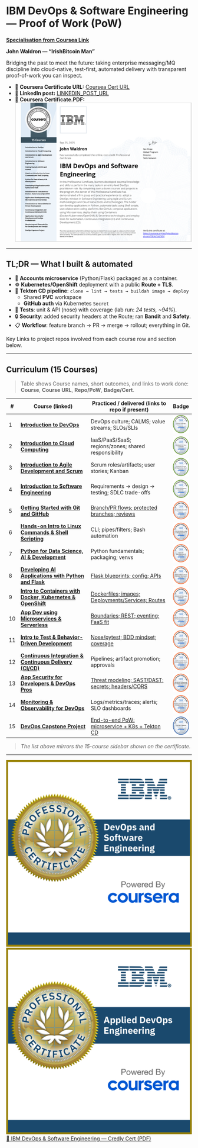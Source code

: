 # IBM DevOps & Software Engineering — Proof of Work (PoW)
**[Specialisation from Coursea Link](https://www.coursera.org/professional-certificates/devops-and-software-engineering)**

**John Waldron — “IrishBitcoin Man”**

Bridging the past to meet the future: taking enterprise messaging/MQ discipline into
cloud-native, test-first, automated delivery with transparent proof-of-work you can inspect.

- 🔗 **Coursera Certificate URL:** <!-- update if needed -->
  [Coursea Cert URL](https://coursera.org/verify/professional-cert/70EALTLKZVDV)
- 🧵 **LinkedIn post:** <!-- add your public post URL -->
  [LINKEDIN_POST_URL](https://www.linkedin.com/posts/johndtwaldron_devops-ci-kubernetes-activity-7377097670714163201-x6L3?utm_source=share&utm_medium=member_desktop&rcm=ACoAABU-Qp4BtdglKBjC9FI_b6dDeW8j4nZl2Rs)
- 🔗 **Coursera Certificate.PDF:** <!-- update if needed -->
  [![IBM DevOps & Software Engineering Certificate](JDW-Badges/0.JDW.IrishBitcoinMan.DevOps_Cert.png)](JDW-Certs/0.JDW.IrishBitcoinMan.DevOps-Cert.pdf)

---

## TL;DR — What I built & automated

- 🧩 **Accounts microservice** (Python/Flask) packaged as a container.
- ☸️ **Kubernetes/OpenShift** deployment with a public **Route + TLS**.
- 🤖 **Tekton CD pipeline**: `clone → lint → tests → buildah image → deploy`
  - Shared **PVC** workspace
  - **GitHub auth** via Kubernetes `Secret`
- 🧪 **Tests**: unit & API (nose) with coverage (lab run: *24 tests, ~94%*).
- 🔒 **Security**: added security headers at the Route; ran **Bandit** and **Safety**.
- 📋 **Workflow**: feature branch → PR → merge → rollout; everything in Git.

Key Links to project repos involved from each course row and section below.

---

## Curriculum (15 Courses)

> Table shows Course names, short outcomes, and links to work done:
> **Course**, **Course URL**, **Repo/PoW**, **Badge/Cert**.

| # | Course (linked) | Practiced / delivered (links to repo if present) | Badge |
|---|---|---|---|
| 1 | [**Introduction to DevOps**](https://www.coursera.org/learn/intro-to-devops?specialization=devops-and-software-engineering) | DevOps culture; CALMS; value streams; SLOs/SLIs | [<img src="JDW-Badges/1.devops-essentials.2.png" alt="DevOps badge" height="50">](JDW-Badges/1.devops-essentials.2.png) |
| 2 | [**Introduction to Cloud Computing**](https://www.coursera.org/learn/introduction-to-cloud?specialization=devops-and-software-engineering) | IaaS/PaaS/SaaS; regions/zones; shared responsibility | [<img src="JDW-Badges/2.introduction-to-cloud-computing.png" alt="Cloud badge" height="50">](JDW-Badges/2.introduction-to-cloud-computing.png) |
| 3 | [**Introduction to Agile Development and Scrum**](https://www.coursera.org/learn/agile-development-and-scrum?specialization=devops-and-software-engineering) | Scrum roles/artifacts; user stories; Kanban | [<img src="JDW-Badges/3.introduction-to-agile-development-and-scrum.png" alt="Agile badge" height="50">](JDW-Badges/3.introduction-to-agile-development-and-scrum.png) |
| 4 | [**Introduction to Software Engineering**](https://www.coursera.org/learn/introduction-to-software-engineering?specialization=devops-and-software-engineering) | Requirements → design → testing; SDLC trade-offs | [<img src="JDW-Badges/software-engineering-essentials.png" alt="Software Eng badge" height="50">](JDW-Badges/software-engineering-essentials.png) |
| 5 | [**Getting Started with Git and GitHub**](https://www.coursera.org/learn/getting-started-with-git-and-github?specialization=devops-and-software-engineering) | [Branch/PR flows; protected branches; reviews](https://github.com/johndtwaldron/jbbmo-Introduction-to-Git-and-GitHub) | [<img src="JDW-Badges/5.git-and-github-essentials.png" alt="Git badge" height="50">](JDW-Badges/5.git-and-github-essentials.png) |
| 6 | [**Hands-on Intro to Linux Commands & Shell Scripting**](https://www.coursera.org/learn/hands-on-introduction-to-linux-commands-and-shell-scripting?specialization=devops-and-software-engineering) | CLI; pipes/filters; Bash automation | [<img src="JDW-Badges/6.linux-commands-shell-scripting-essentials-v2.png" alt="Linux badge" height="50">](JDW-Badges/6.linux-commands-shell-scripting-essentials-v2.png) |
| 7 | [**Python for Data Science, AI & Development**](https://www.coursera.org/learn/python-for-applied-data-science-ai?specialization=devops-and-software-engineering) | Python fundamentals; packaging; venvs | [<img src="JDW-Badges/7.python-for-data-science-and-ai.png" alt="PyDS badge" height="50">](JDW-Badges/7.python-for-data-science-and-ai.png) |
| 8 | [**Developing AI Applications with Python and Flask**](https://www.coursera.org/learn/python-project-for-ai-application-development?specialization=devops-and-software-engineering) | [Flask blueprints; config; APIs](https://github.com/johndtwaldron/oaqjp-final-project-emb-ai) | [<img src="JDW-Badges/8.python-project-for-ai-and-application-development.png" alt="Flask AI badge" height="50">](JDW-Badges/8.python-project-for-ai-and-application-development.png) |
| 9 | [**Intro to Containers with Docker, Kubernetes & OpenShift**](https://www.coursera.org/learn/ibm-containers-docker-kubernetes-openshift?specialization=devops-and-software-engineering) | [Dockerfiles; images; Deployments/Services; Routes](https://github.com/johndtwaldron/IBM-guestbook-k8s-lab-JDW-PoW) | [<img src="JDW-Badges/9.containers-kubernetes-essentials.1.png" alt="K8s badge" height="50">](JDW-Badges/9.containers-kubernetes-essentials.1.png) |
| 10 | [**App Dev using Microservices & Serverless**](https://www.coursera.org/learn/applications-development-microservices-serverless-openshift?specialization=devops-and-software-engineering) | [Boundaries; REST; eventing; FaaS fit](https://github.com/johndtwaldron/IBM.App.Dev.Microserv.serverless-JDW-POW) | [<img src="JDW-Badges/10.application-development-using-microservices-and-ser.png" alt="Microservices badge" height="50">](JDW-Badges/10.application-development-using-microservices-and-ser.png) |
| 11 | [**Intro to Test & Behavior-Driven Development**](https://www.coursera.org/learn/test-and-behavior-driven-development-tdd-bdd?specialization=devops-and-software-engineering) |  [Nose/pytest; BDD mindset; coverage](https://github.com/johndtwaldron/IBM-tdd-bdd-final-project-JDW-PoW) | [<img src="JDW-Badges/11.introduction-to-test-driven-development.1.png" alt="TDD/BDD badge" height="50">](JDW-Badges/11.introduction-to-test-driven-development.1.png) |
| 12 | [**Continuous Integration & Continuous Delivery (CI/CD)**](https://www.coursera.org/learn/continuous-integration-and-continuous-delivery-ci-cd?specialization=devops-and-software-engineering) | Pipelines; artifact promotion; approvals | [<img src="JDW-Badges/12.continuous-integration-continuous-delivery-ci-cd.1.png" alt="CI/CD badge" height="50">](JDW-Badges/12.continuous-integration-continuous-delivery-ci-cd.1.png) |
| 13 | [**App Security for Developers & DevOps Pros**](https://www.coursera.org/learn/application-security-for-developers-devops?specialization=devops-and-software-engineering) | [Threat modeling; SAST/DAST; secrets; headers/CORS](https://github.com/johndtwaldron/graphy_server) | [<img src="JDW-Badges/13.devsecops.1757176289358.jpeg" alt="DevSecOps badge" height="50">](JDW-Badges/13.devsecops.1757176289358.jpeg) |
| 14 | [**Monitoring & Observability for DevOps**](https://www.coursera.org/learn/monitoring-and-observability-for-development-and-devops?specialization=devops-and-software-engineering) | Logs/metrics/traces; alerts; SLO dashboards | [<img src="JDW-Badges/14.monitoring-and-observability-for-development-and-de.png" alt="Observability badge" height="50">](JDW-Badges/14.monitoring-and-observability-for-development-and-de.png) |
| 15 | [**DevOps Capstone Project**](https://www.coursera.org/learn/devops-capstone-project?specialization=devops-and-software-engineering) | [End-to-end PoW: microservice + K8s + Tekton CD](https://github.com/johndtwaldron/aolwx-devops-capstone-JDW-PoW) | [<img src="JDW-Badges/15.devops-capstone.png" alt="Capstone badge" height="50">](JDW-Badges/15.devops-capstone.png) |

> _The list above mirrors the 15-course sidebar shown on the certificate._

---

  ![Specialisation-Badge-PNG](JDW-Badges/0.ibm-devops-and-software-engineering-professional-ce.png)
  ![Applied-DevOps-Badge-PNG](JDW-Badges/00.ibm-applied-devops-engineering-professional-certifi.png)
  [📄 IBM DevOps & Software Engineering — Credly Cert (PDF)](JDW-Certs/0.IBMDesign20250926-32-l73wo5.pdf)
